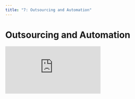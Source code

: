 ```yaml
---
title: "7: Outsourcing and Automation"
---
```


# Outsourcing and Automation

<div class='embed-container'><iframe src='https://player.vimeo.com/video/206231010' frameborder='0' webkitAllowFullScreen mozallowfullscreen allowFullScreen></iframe></div>